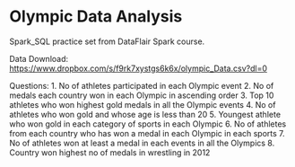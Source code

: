 # Olympic Data Analysis
Spark_SQL practice set from DataFlair Spark course.

Data Download:
  https://www.dropbox.com/s/f9rk7xystgs6k6x/olympic_Data.csv?dl=0

Questions:
    1. No of athletes participated in each Olympic event
    2. No of medals each country won in each Olympic in ascending order
    3. Top 10 athletes who won highest gold medals in all the Olympic events
    4. No of athletes who won gold and whose age is less than 20
    5. Youngest athlete who won gold in each category of sports in each Olympic
    6. No of athletes from each country who has won a medal in each Olympic in each sports
    7. No of athletes won at least a medal in each events in all the Olympics
    8. Country won highest no of medals in wrestling in 2012
